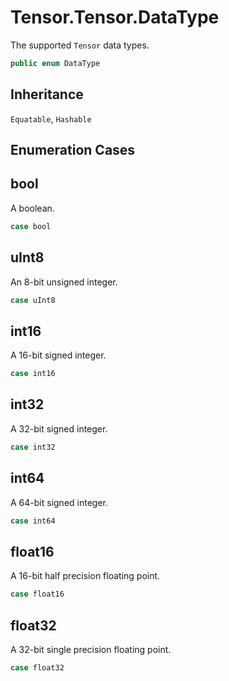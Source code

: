 # Tensor.Tensor.DataType

The supported `Tensor` data types.

``` swift
public enum DataType
```

## Inheritance

`Equatable`, `Hashable`

## Enumeration Cases

## bool

A boolean.

``` swift
case bool
```

## uInt8

An 8-bit unsigned integer.

``` swift
case uInt8
```

## int16

A 16-bit signed integer.

``` swift
case int16
```

## int32

A 32-bit signed integer.

``` swift
case int32
```

## int64

A 64-bit signed integer.

``` swift
case int64
```

## float16

A 16-bit half precision floating point.

``` swift
case float16
```

## float32

A 32-bit single precision floating point.

``` swift
case float32
```
